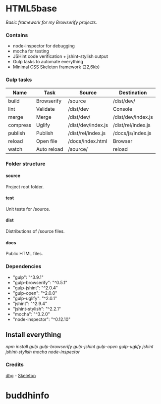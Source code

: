 # HTML5base
*Basic framework for my Browserify projects.*

### Contains
* node-inspector for debugging
* mocha for testing
* JSHint code verification + jshint-stylish output
* Gulp tasks to automate everything
* Minimal CSS Skeleton framework (22,6kb)

### Gulp tasks
| Name|Task|Source|Destination|
|-----|----|------|-----------|
| build|Browserify|/source|/dist/dev/|
| lint|Validate|/dist/dev|Console
| merge|Merge|/dist/dev/|/dist/dev/index.js
| compress|Uglify|/dist/dev/index.js|/dist/rel/index.js
| publish|Publish| /dist/rel/index.js|/docs/js/index.js
|reload|Open file|/docs/index.html|Browser
|watch|Auto reload|/source/|reload

### Folder structure

#### source
Project root folder.

#### test
Unit tests for /source.

#### dist
Distributions of /source files.

#### docs
Public HTML files.


### Dependencies
*   "gulp":              "^3.9.1"
*   "gulp-browserify":   "^0.5.1"
*   "gulp-jshint":       "^2.0.4"
*   "gulp-open":         "^2.0.0"
*   "gulp-uglify":       "^2.0.1"
*   "jshint":            "^2.9.4"
*   "jshint-stylish":    "^2.2.1"
*   "mocha":             "^3.2.0"
*   "node-inspector":    "^0.12.10"

## Install everything
*npm install     gulp gulp-browserify gulp-jshint gulp-open gulp-uglify
                jshint jshint-stylish mocha node-inspector*

### Credits
[dhg](https://github.com/dhg) - [Skeleton](https://github.com/dhg/Skeleton)
# buddhinfo
